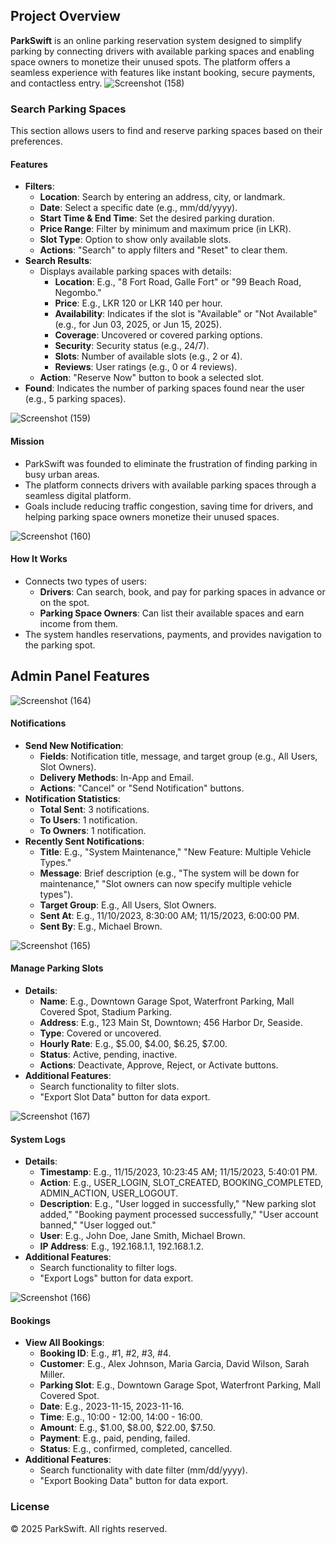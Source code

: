 ## Project Overview

**ParkSwift** is an online parking reservation system designed to simplify parking by connecting drivers with available parking spaces and enabling space owners to monetize their unused spots. The platform offers a seamless experience with features like instant booking, secure payments, and contactless entry.
![Screenshot (158)](https://github.com/user-attachments/assets/95f9d15c-90e6-4295-8703-c5d5445dc9e4)


### Search Parking Spaces
This section allows users to find and reserve parking spaces based on their preferences.

#### Features
- **Filters**:
  - **Location**: Search by entering an address, city, or landmark.
  - **Date**: Select a specific date (e.g., mm/dd/yyyy).
  - **Start Time & End Time**: Set the desired parking duration.
  - **Price Range**: Filter by minimum and maximum price (in LKR).
  - **Slot Type**: Option to show only available slots.
  - **Actions**: "Search" to apply filters and "Reset" to clear them.
- **Search Results**:
  - Displays available parking spaces with details:
    - **Location**: E.g., "8 Fort Road, Galle Fort" or "99 Beach Road, Negombo."
    - **Price**: E.g., LKR 120 or LKR 140 per hour.
    - **Availability**: Indicates if the slot is "Available" or "Not Available" (e.g., for Jun 03, 2025, or Jun 15, 2025).
    - **Coverage**: Uncovered or covered parking options.
    - **Security**: Security status (e.g., 24/7).
    - **Slots**: Number of available slots (e.g., 2 or 4).
    - **Reviews**: User ratings (e.g., 0 or 4 reviews).
  - **Action**: "Reserve Now" button to book a selected slot.
- **Found**: Indicates the number of parking spaces found near the user (e.g., 5 parking spaces).


![Screenshot (159)](https://github.com/user-attachments/assets/bde7055a-e36d-415f-a29d-d904e175cd4d)


#### Mission
- ParkSwift was founded to eliminate the frustration of finding parking in busy urban areas.
- The platform connects drivers with available parking spaces through a seamless digital platform.
- Goals include reducing traffic congestion, saving time for drivers, and helping parking space owners monetize their unused spaces.

  
![Screenshot (160)](https://github.com/user-attachments/assets/723019f4-19f4-41e4-957c-4d6b515d0c64)

#### How It Works
- Connects two types of users:
  - **Drivers**: Can search, book, and pay for parking spaces in advance or on the spot.
  - **Parking Space Owners**: Can list their available spaces and earn income from them.
- The system handles reservations, payments, and provides navigation to the parking spot.

## Admin Panel Features

![Screenshot (164)](https://github.com/user-attachments/assets/ebf87441-1dad-40ac-ab04-2374e62253da)

#### Notifications
- **Send New Notification**:
  - **Fields**: Notification title, message, and target group (e.g., All Users, Slot Owners).
  - **Delivery Methods**: In-App and Email.
  - **Actions**: "Cancel" or "Send Notification" buttons.
- **Notification Statistics**:
  - **Total Sent**: 3 notifications.
  - **To Users**: 1 notification.
  - **To Owners**: 1 notification.
- **Recently Sent Notifications**:
  - **Title**: E.g., "System Maintenance," "New Feature: Multiple Vehicle Types."
  - **Message**: Brief description (e.g., "The system will be down for maintenance," "Slot owners can now specify multiple vehicle types").
  - **Target Group**: E.g., All Users, Slot Owners.
  - **Sent At**: E.g., 11/10/2023, 8:30:00 AM; 11/15/2023, 6:00:00 PM.
  - **Sent By**: E.g., Michael Brown.
 
    
 ![Screenshot (165)](https://github.com/user-attachments/assets/374d89de-3e0c-4eff-b8fd-0133432dca8c)

#### Manage Parking Slots
- **Details**:
  - **Name**: E.g., Downtown Garage Spot, Waterfront Parking, Mall Covered Spot, Stadium Parking.
  - **Address**: E.g., 123 Main St, Downtown; 456 Harbor Dr, Seaside.
  - **Type**: Covered or uncovered.
  - **Hourly Rate**: E.g., $5.00, $4.00, $6.25, $7.00.
  - **Status**: Active, pending, inactive.
  - **Actions**: Deactivate, Approve, Reject, or Activate buttons.
- **Additional Features**:
  - Search functionality to filter slots.
  - "Export Slot Data" button for data export.

![Screenshot (167)](https://github.com/user-attachments/assets/034ca59a-6b10-44cb-b5b6-84ec99239f01)

#### System Logs
- **Details**:
  - **Timestamp**: E.g., 11/15/2023, 10:23:45 AM; 11/15/2023, 5:40:01 PM.
  - **Action**: E.g., USER_LOGIN, SLOT_CREATED, BOOKING_COMPLETED, ADMIN_ACTION, USER_LOGOUT.
  - **Description**: E.g., "User logged in successfully," "New parking slot added," "Booking payment processed successfully," "User account banned," "User logged out."
  - **User**: E.g., John Doe, Jane Smith, Michael Brown.
  - **IP Address**: E.g., 192.168.1.1, 192.168.1.2.
- **Additional Features**:
  - Search functionality to filter logs.
  - "Export Logs" button for data export.
 
 ![Screenshot (166)](https://github.com/user-attachments/assets/b2d5a3db-2cf6-4d02-b1af-b4cb3d3e342b)

  #### Bookings
- **View All Bookings**:
  - **Booking ID**: E.g., #1, #2, #3, #4.
  - **Customer**: E.g., Alex Johnson, Maria Garcia, David Wilson, Sarah Miller.
  - **Parking Slot**: E.g., Downtown Garage Spot, Waterfront Parking, Mall Covered Spot.
  - **Date**: E.g., 2023-11-15, 2023-11-16.
  - **Time**: E.g., 10:00 - 12:00, 14:00 - 16:00.
  - **Amount**: E.g., $1.00, $8.00, $22.00, $7.50.
  - **Payment**: E.g., paid, pending, failed.
  - **Status**: E.g., confirmed, completed, cancelled.
- **Additional Features**:
  - Search functionality with date filter (mm/dd/yyyy).
  - "Export Booking Data" button for data export.
 

 ### License
© 2025 ParkSwift. All rights reserved.
  


